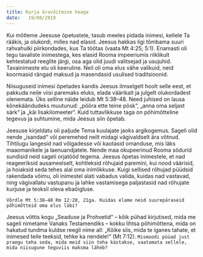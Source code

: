 ```yaml
---
title: Kurja äravõitmine heaga
date:   19/08/2019
---
```


Kui mõtleme Jeesuse õpetustele, tasub meeles pidada inimesi, kellele Ta rääkis, ja olukordi, milles nad elasid. Jeesus hakkas ligi tõmbama suuri rahvahulki piirkondades, kus Ta töötas (vaata Mt 4:25; 5:1). Enamasti oli tegu tavaliste inimestega, kes elasid Rooma impeeriumis riiklikult kehtestatud reeglite järgi, osa aga olid juudi valitsejad ja usujuhid. Tavainimeste elu oli keeruline. Neil oli oma elus vähe valikuid, neid koormasid rängad maksud ja masendasid usulised traditsioonid.

Niisuguseid inimesi õpetades kandis Jeesus ilmselgelt hoolt selle eest, et pakkuda neile viisi paremaks eluks, elada väärikalt ja julgelt olukordadest olenemata. Üks selline näide leidub Mt 5:38–48. Need juhised on lausa kõnekäändudeks muutunud: „pööra ette teine põsk“, „anna oma seljast särk“ ja „käi lisakilomeeter“. Kuid tuttavlikkuse taga on põhimõtteline tegevus ja suhtumine, mida Jeesus siin õpetab.

Jeesuse kirjeldatu oli paljude Tema kuulajate jaoks argikogemus. Sageli olid nende „isandad“ või peremehed neilt midagi vägivaldselt ära võtnud. Tihtilugu langesid nad võlgadesse või kaotasid omanduse, mis läks maaomanikele ja laenuandjatele. Nende maa okupeerinud Rooma sõdurid sundisid neid sageli orjatööd tegema. Jeesus õpetas inimestele, et nad reageeriksid ausameelselt, kohtleksid rõhujaid paremini, kui nood väärisid, ja hoiaksid seda tehes alal oma inimlikkuse. Kuigi sellised rõhujad püüdsid rakendada võimu, oli inimestel alati vabadus valida, kuidas nad vastavad, ning vägivallatu vastupanu ja lahke vastamisega paljastasid nad rõhujate kurjuse ja teoksil oleva ebaõigluse.

`Võrdle Mt 5:38–48 Rm 12:20, 21ga. Kuidas elame neid suurepäraseid põhimõtteid oma elus läbi?`

Jeesus võttis kogu „Seaduse ja Prohvetid“ – kõik pühad kirjutised, mida me sageli nimetame Vanaks Testamendiks – kokku lihtsa põhimõttena, mida on hakatud tundma kuldse reegli nime all: „Kõike siis, mida te iganes tahate, et inimesed teile teeksid, tehke ka nendele!“ (Mt 7:12). `Mismoodi püüad just praegu teha seda, mida meid siin teha kästakse, vaatamata sellele, mida niisugune teguviis maksma läheb?`
